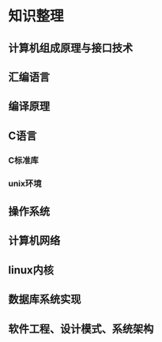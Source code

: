 # 知识整理
## 计算机组成原理与接口技术
## 汇编语言
## 编译原理
## C语言
### C标准库
### unix环境
## 操作系统
## 计算机网络
## linux内核
## 数据库系统实现
## 软件工程、设计模式、系统架构
